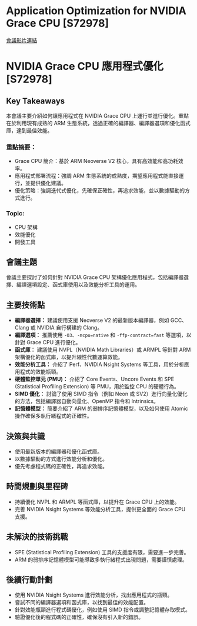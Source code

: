 # Application Optimization for NVIDIA Grace CPU [S72978]
[會議影片連結](https://www.nvidia.com/gtc/session-catalog/?search=Application%20Optimization%20for%20NVIDIA%20Grace%20CPU%20%5BS72978%5D&tab.catalogallsessionstab=16566177511100015Kus#/session/1727952493311001tO28)
# NVIDIA Grace CPU 應用程式優化 [S72978]

## Key Takeaways
本會議主要介紹如何讓應用程式在 NVIDIA Grace CPU 上運行並進行優化。重點在於利用現有成熟的 ARM 生態系統，透過正確的編譯器、編譯器選項和優化函式庫，達到最佳效能。

### 重點摘要：
*   Grace CPU 簡介：基於 ARM Neoverse V2 核心，具有高效能和高功耗效率。
*   應用程式部署流程：強調 ARM 生態系統的成熟度，期望應用程式能直接運行，並提供優化建議。
*   優化策略：強調迭代式優化，先確保正確性，再追求效能，並以數據驅動的方式進行。

### Topic:
*   CPU 架構
*   效能優化
*   開發工具

## 會議主題
會議主要探討了如何針對 NVIDIA Grace CPU 架構優化應用程式，包括編譯器選擇、編譯選項設定、函式庫使用以及效能分析工具的運用。

## 主要技術點
*   **編譯器選擇：** 建議使用支援 Neoverse V2 的最新版本編譯器，例如 GCC、Clang 或 NVIDIA 自行構建的 Clang。
*   **編譯選項：** 推薦使用 `-O3`、`-mcpu=native` 和 `-ffp-contract=fast` 等選項，以針對 Grace CPU 進行優化。
*   **函式庫：** 建議使用 NVPL（NVIDIA Math Libraries）或 ARMPL 等針對 ARM 架構優化的函式庫，以提升線性代數運算效能。
*   **效能分析工具：** 介紹了 Perf、NVIDIA Nsight Systems 等工具，用於分析應用程式的效能瓶頸。
*   **硬體監控單元 (PMU)：** 介紹了 Core Events、Uncore Events 和 SPE (Statistical Profiling Extension) 等 PMU，用於監控 CPU 的硬體行為。
*   **SIMD 優化：** 討論了使用 SIMD 指令（例如 Neon 或 SV2）進行向量化優化的方法，包括編譯器自動向量化、OpenMP 指令和 Intrinsics。
*   **記憶體模型：** 簡要介紹了 ARM 的弱排序記憶體模型，以及如何使用 Atomic 操作確保多執行緒程式的正確性。

## 決策與共識
*   使用最新版本的編譯器和優化函式庫。
*   以數據驅動的方式進行效能分析和優化。
*   優先考慮程式碼的正確性，再追求效能。

## 時間規劃與里程碑
*   持續優化 NVPL 和 ARMPL 等函式庫，以提升在 Grace CPU 上的效能。
*   完善 NVIDIA Nsight Systems 等效能分析工具，提供更全面的 Grace CPU 支援。

## 未解決的技術挑戰
*   SPE (Statistical Profiling Extension) 工具的支援度有限，需要進一步完善。
*   ARM 的弱排序記憶體模型可能導致多執行緒程式出現問題，需要謹慎處理。

## 後續行動計劃
*   使用 NVIDIA Nsight Systems 進行效能分析，找出應用程式的瓶頸。
*   嘗試不同的編譯器選項和函式庫，以找到最佳的效能配置。
*   針對效能瓶頸進行程式碼優化，例如使用 SIMD 指令或調整記憶體存取模式。
*   驗證優化後的程式碼的正確性，確保沒有引入新的錯誤。

